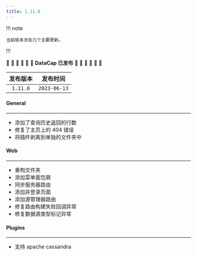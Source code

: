 ```yaml
---
title: 1.11.0
---
```


!!! note

    当前版本涉及几个主要更新。

!!!

:tada: :tada: :tada: :tada: :tada: :tada: **DataCap 已发布** :tada: :tada: :tada: :tada: :tada: :tada:

|   发布版本   |     发布时间     |
|:--------:|:------------:|
| `1.11.0` | `2023-06-13` |

#### General

---

- 添加了查询历史返回的行数
- 修复了主页上的 404 错误
- 将插件剥离到单独的文件夹中

#### Web

---

- 重构文件夹
- 添加菜单面包屑
- 同步服务器路由
- 添加非登录页面
- 添加源管理器路由
- 修复路由构建失败回调异常
- 修复数据源类型标记异常

#### Plugins

---

- 支持 apache cassandra

